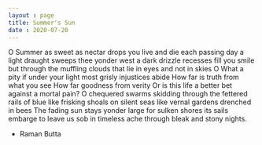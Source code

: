 ```yaml
---
layout : page
title: Summer's Sun
date : 2020-07-20
---
```

O Summer as sweet as nectar drops
you live and die each passing day
a light draught sweeps thee yonder west
a dark drizzle recesses fill
you smile but through the muffling clouds
that lie in eyes and not in skies
O What a pity if under your light
most grisly injustices abide
How far is truth from what you see
How far goodness from verity
Or is this life a better bet
against a mortal pain?
O chequered swarms skidding through
the fettered rails of blue
like frisking shoals on silent seas
like vernal gardens drenched in bees
The fading sun stays yonder large
for sulken shores its sails embarge
to leave us sob in timeless ache
through bleak and stony nights.
- Raman Butta
